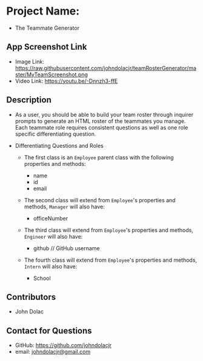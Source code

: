 # Project Name: 
  * The Teammate Generator

## App Screenshot Link
  * Image Link: https://raw.githubusercontent.com/johndolacjr/teamRosterGenerator/master/MyTeamScreenshot.png
  * Video Link:  https://youtu.be/-Dnnzh3-ffE 

## Description
  * As a user, you should be able to build your team roster through inquirer prompts to generate an HTML roster of the teammates you manage. Each teammate role requires consistent questions as well as one role specific differentiating question. 

* Differentiating Questions and Roles
    * The first class is an `Employee` parent class with the following properties and methods:
      * name
      * id
      * email
  
    * The second class will extend from `Employee`'s properties and methods, `Manager` will also have:
        * officeNumber

    * The third class will extend from `Employee`'s properties and methods, `Engineer` will also have:
      * github  // GitHub username

    * The fourth class will extend from `Employee`'s properties and methods, `Intern` will also have:
      * School 

## Contributors
  * John Dolac 

## Contact for Questions
  * GitHub: https://github.com/johndolacjr 
  * email: johndolacjr@gmail.com
  




